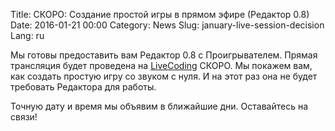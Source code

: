 Title: СКОРО: Создание простой игры в прямом эфире (Редактор 0.8)
Date: 2016-01-21 00:00
Category: News
Slug: january-live-session-decision
Lang: ru

Мы готовы предоставить вам Редактор 0.8 с Проигрывателем. Прямая трансляция будет проведена на <a title="LiveCoding" href="https://www.livecoding.tv/kornerr">LiveCoding</a> СКОРО. Мы покажем вам, как создать простую игру со звуком с нуля. И на этот раз она не будет требовать Редактора для работы.

Точную дату и время мы объявим в ближайшие дни. Оставайтесь на связи!
